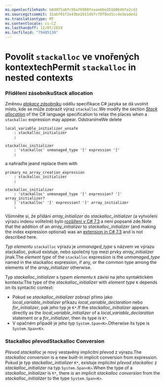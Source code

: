 ```yaml
---
ms.openlocfilehash: b8d975a8fc95af6980feaae6be35160646fe2cd2
ms.sourcegitcommit: 32abf01f2e43be29114bfcf8f8ed1cc4e3eaded2
ms.translationtype: MT
ms.contentlocale: cs-CZ
ms.lasthandoff: 12/07/2019
ms.locfileid: "79485138"
---
```

# <a name="permit-stackalloc-in-nested-contexts"></a><span data-ttu-id="ca903-101">Povolit `stackalloc` ve vnořených kontextech</span><span class="sxs-lookup"><span data-stu-id="ca903-101">Permit `stackalloc` in nested contexts</span></span>

### <a name="stack-allocation"></a><span data-ttu-id="ca903-102">Přidělení zásobníku</span><span class="sxs-lookup"><span data-stu-id="ca903-102">Stack allocation</span></span>

<span data-ttu-id="ca903-103">Změnou [*alokace zásobníku*](https://github.com/dotnet/csharplang/blob/master/spec/unsafe-code.md#stack-allocation) oddílu specifikace C# jazyka se dá uvolnit místo, kde se může zobrazit výraz `stackalloc`.</span><span class="sxs-lookup"><span data-stu-id="ca903-103">We modify the section [*Stack allocation*](https://github.com/dotnet/csharplang/blob/master/spec/unsafe-code.md#stack-allocation) of the C# language specification to relax the places when a `stackalloc` expression may appear.</span></span> <span data-ttu-id="ca903-104">Odstraníme</span><span class="sxs-lookup"><span data-stu-id="ca903-104">We delete</span></span>

``` antlr
local_variable_initializer_unsafe
    : stackalloc_initializer
    ;

stackalloc_initializer
    : 'stackalloc' unmanaged_type '[' expression ']'
    ;
```

<span data-ttu-id="ca903-105">a nahraďte je</span><span class="sxs-lookup"><span data-stu-id="ca903-105">and replace them with</span></span>

``` antlr
primary_no_array_creation_expression
    : stackalloc_initializer
    ;

stackalloc_initializer
    : 'stackalloc' unmanaged_type '[' expression? ']' array_initializer?
    | 'stackalloc' '[' expression? ']' array_initializer
    ;
```

<span data-ttu-id="ca903-106">Všimněte si, že přidání *array_initializer* do *stackalloc_initializer* (a vytvoření výrazu indexu volitelné) bylo [rozšíření v C# 7,3](https://github.com/dotnet/csharplang/blob/master/proposals/csharp-7.3/stackalloc-array-initializers.md) a není popsané zde.</span><span class="sxs-lookup"><span data-stu-id="ca903-106">Note that the addition of an *array_initializer* to *stackalloc_initializer* (and making the index expression optional) was an [extension in C# 7.3](https://github.com/dotnet/csharplang/blob/master/proposals/csharp-7.3/stackalloc-array-initializers.md) and is not described here.</span></span>

<span data-ttu-id="ca903-107">*Typ elementu* `stackalloc` výrazu je *unmanaged_type* s názvem ve výrazu stackalloc, pokud existuje, nebo společný typ mezi prvky *array_initializer* jinak.</span><span class="sxs-lookup"><span data-stu-id="ca903-107">The *element type* of the `stackalloc` expression is the *unmanaged_type* named in the stackalloc expression, if any, or the common type among the elements of the *array_initializer* otherwise.</span></span>

<span data-ttu-id="ca903-108">Typ *stackalloc_initializer* s *typem elementu* `K` závisí na jeho syntaktickém kontextu:</span><span class="sxs-lookup"><span data-stu-id="ca903-108">The type of the *stackalloc_initializer* with *element type* `K` depends on its syntactic context:</span></span>
- <span data-ttu-id="ca903-109">Pokud se *stackalloc_initializer* zobrazí přímo jako *local_variable_initializer* příkazu *local_variable_declaration* nebo *for_initializer*, pak jeho typ je `K*`.</span><span class="sxs-lookup"><span data-stu-id="ca903-109">If the *stackalloc_initializer* appears directly as the *local_variable_initializer* of a *local_variable_declaration* statement or a *for_initializer*, then its type is `K*`.</span></span>
- <span data-ttu-id="ca903-110">V opačném případě je jeho typ `System.Span<K>`.</span><span class="sxs-lookup"><span data-stu-id="ca903-110">Otherwise its type is `System.Span<K>`.</span></span>

### <a name="stackalloc-conversion"></a><span data-ttu-id="ca903-111">Stackalloc převod</span><span class="sxs-lookup"><span data-stu-id="ca903-111">Stackalloc Conversion</span></span>

<span data-ttu-id="ca903-112">*Převod stackalloc* je nový vestavěný implicitní převod z výrazu.</span><span class="sxs-lookup"><span data-stu-id="ca903-112">The *stackalloc conversion* is a new built-in implicit conversion from expression.</span></span> <span data-ttu-id="ca903-113">Pokud je typ *stackalloc_initializer* `K*`, existuje implicitní *převod stackalloc* z *stackalloc_initializer* na typ `System.Span<K>`.</span><span class="sxs-lookup"><span data-stu-id="ca903-113">When the type of a *stackalloc_initializer* is `K*`, there is an implicit *stackalloc conversion* from the *stackalloc_initializer* to the type `System.Span<K>`.</span></span>
